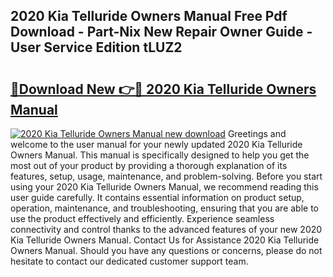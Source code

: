 ## 2020 Kia Telluride Owners Manual Free Pdf Download - Part-Nix New Repair Owner Guide - User Service Edition tLUZ2

# <h2><a href="http://bc1090.oget.top/?id=2020+Kia+Telluride+Owners+Manual">🔗Download New 👉🔴 2020 Kia Telluride Owners Manual</a></h2>

[![2020 Kia Telluride Owners Manual new download](https://i.imgur.com/5g1atiW.png)](http://bc1090.oget.top/?id=2020+Kia+Telluride+Owners+Manual)
Greetings and welcome to the user manual for your newly updated 2020 Kia Telluride Owners Manual. This manual is specifically designed to help you get the most out of your product by providing a thorough explanation of its features, setup, usage, maintenance, and problem-solving. Before you start using your 2020 Kia Telluride Owners Manual, we recommend reading this user guide carefully. It contains essential information on product setup, operation, maintenance, and troubleshooting, ensuring that you are able to use the product effectively and efficiently. Experience seamless connectivity and control thanks to the advanced features of your new 2020 Kia Telluride Owners Manual. Contact Us for Assistance 2020 Kia Telluride Owners Manual. Should you have any questions or concerns, please do not hesitate to contact our dedicated customer support team.
